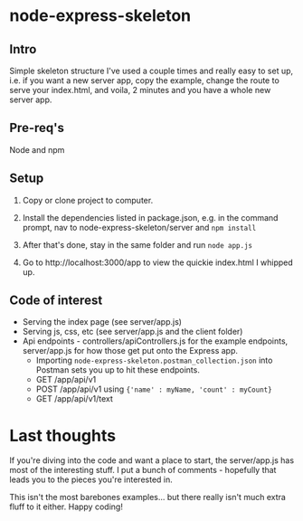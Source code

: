 # node-express-skeleton
## Intro
Simple skeleton structure I've used a couple times and really easy to set up, i.e. if you want a new server app, copy the example, change the route to serve your index.html, and voila, 2 minutes and you have a whole new server app.

## Pre-req's
Node and npm

## Setup
1. Copy or clone project to computer.

2. Install the dependencies listed in package.json, e.g. in the command prompt, nav to node-express-skeleton/server and `npm install`

4. After that's done, stay in the same folder and run `node app.js`

5. Go to http://localhost:3000/app to view the quickie index.html I whipped up.

## Code of interest
* Serving the index page (see server/app.js)
* Serving js, css, etc (see server/app.js and the client folder)
* Api endpoints - controllers/apiControllers.js for the example endpoints, server/app.js for how those get put onto the Express app.
  * Importing `node-express-skeleton.postman_collection.json` into Postman sets you up to hit these endpoints.
  * GET /app/api/v1
  * POST /app/api/v1 using `{'name' : myName, 'count' : myCount}`
  * GET /app/api/v1/text

# Last thoughts
If you're diving into the code and want a place to start, the server/app.js has most of the interesting stuff. I put a bunch of comments - hopefully that leads you to the pieces you're interested in.

This isn't the most barebones examples... but there really isn't much extra fluff to it either. Happy coding!
